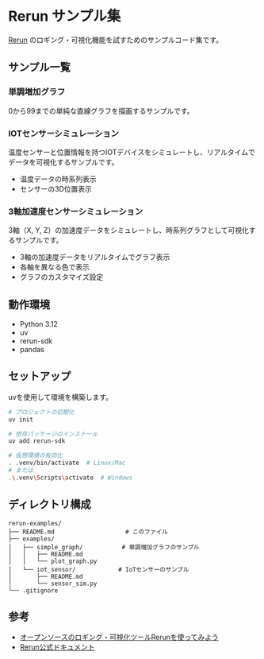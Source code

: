 # Rerun サンプル集

[Rerun](https://www.rerun.io/) のロギング・可視化機能を試すためのサンプルコード集です。

## サンプル一覧

### 単調増加グラフ

0から99までの単純な直線グラフを描画するサンプルです。

### IOTセンサーシミュレーション

温度センサーと位置情報を持つIOTデバイスをシミュレートし、リアルタイムでデータを可視化するサンプルです。

- 温度データの時系列表示
- センサーの3D位置表示

### 3軸加速度センサーシミュレーション

3軸（X, Y, Z）の加速度データをシミュレートし、時系列グラフとして可視化するサンプルです。

- 3軸の加速度データをリアルタイムでグラフ表示
- 各軸を異なる色で表示
- グラフのカスタマイズ設定

## 動作環境

- Python 3.12
- uv
- rerun-sdk
- pandas

## セットアップ

uvを使用して環境を構築します。

``` bash
# プロジェクトの初期化
uv init

# 依存パッケージのインストール
uv add rerun-sdk

# 仮想環境の有効化
. .venv/bin/activate  # Linux/Mac
# または
.\.venv\Scripts\activate  # Windows
```

## ディレクトリ構成

``` plaintext
rerun-examples/
├── README.md                    # このファイル
├── examples/
│   ├── simple_graph/           # 単調増加グラフのサンプル
│   │   ├── README.md
│   │   └── plot_graph.py
│   └── iot_sensor/            # IoTセンサーのサンプル
│       ├── README.md
│       └── sensor_sim.py
└── .gitignore
```

## 参考

- [オープンソースのロギング・可視化ツールRerunを使ってみよう](https://zenn.dev/turing_motors/articles/fa687a8d30b373)
- [Rerun公式ドキュメント](https://www.rerun.io/docs)
